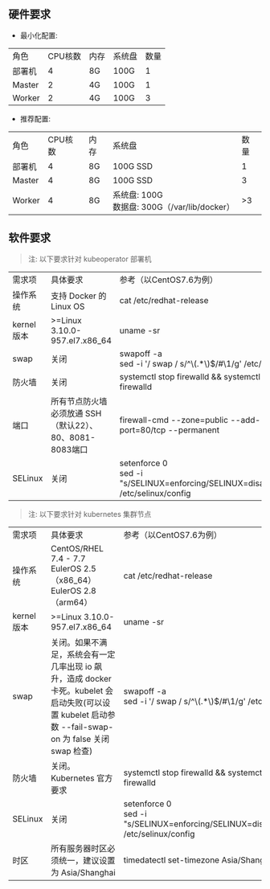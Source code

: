 
## 硬件要求

- 最小化配置:

<table>
    <tr>
        <td>角色</td>
        <td>CPU核数</td>
        <td>内存</td>
        <td>系统盘</td>
        <td>数量</td>
    </tr>
    <tr>
        <td>部署机</td>
        <td>4</td>
        <td>8G</td>
        <td>100G</td>
        <td>1</td>
    </tr>
    <tr>
        <td>Master</td>
        <td>2</td>
        <td>4G</td>
        <td>100G</td>
        <td>1</td>
    </tr>
    <tr>
        <td>Worker</td>
        <td>2</td>
        <td>4G</td>
        <td>100G</td>
        <td>3</td>
    </tr>
</table>

- 推荐配置:

<table>
    <tr>
        <td>角色</td>
        <td>CPU核数</td>
        <td>内存</td>
        <td>系统盘</td>
        <td>数量</td>
    </tr>
    <tr>
        <td>部署机</td>
        <td>4</td>
        <td>8G</td>
        <td>100G SSD</td>
        <td>1</td>
    </tr>
    <tr>
        <td>Master</td>
        <td>4</td>
        <td>8G</td>
        <td>100G SSD</td>
        <td>3</td>
    </tr>
    <tr>
        <td>Worker</td>
        <td>4</td>
        <td>8G</td>
        <td>系统盘: 100G<br>
            数据盘: 300G（/var/lib/docker）</td>
        <td>>3</td>
    </tr>
</table>

## 软件要求

> 注: 以下要求针对 kubeoperator 部署机

<table>
    <tr>
        <td>需求项</td>
        <td>具体要求</td>
        <td>参考（以CentOS7.6为例）</td>
    </tr>
    <tr>
        <td>操作系统</td>
        <td>支持 Docker 的 Linux OS</td>
        <td>cat /etc/redhat-release</td>
    </tr>
    <tr>
        <td>kernel版本</td>
        <td>>=Linux 3.10.0-957.el7.x86_64</td>
        <td>uname -sr</td>
    </tr>
    <tr>
        <td>swap</td>
        <td>关闭</td>
        <td>swapoff -a<br>
            sed -i '/ swap / s/^\(.*\)$/#\1/g' /etc/fstab</td>
    </tr>
    <tr>
        <td>防火墙</td>
        <td>关闭</td>
        <td>systemctl stop firewalld && systemctl disable firewalld</td>
    </tr>
    <tr>
        <td>端口</td>
        <td>所有节点防火墙必须放通 SSH（默认22）、80、8081-8083端口</td>
        <td>firewall-cmd --zone=public --add-port=80/tcp --permanent</td>
    </tr>
    <tr>
        <td>SELinux</td>
        <td>关闭</td>
        <td>setenforce 0<br>
            sed -i "s/SELINUX=enforcing/SELINUX=disabled/g" /etc/selinux/config</td>
    </tr>
</table>

> 注: 以下要求针对 kubernetes 集群节点

<table>
    <tr>
        <td>需求项</td>
        <td>具体要求</td>
        <td>参考（以CentOS7.6为例）</td>
    </tr>
    <tr>
        <td>操作系统</td>
        <td>CentOS/RHEL 7.4 - 7.7<br>
            EulerOS 2.5（x86_64）<br>
            EulerOS 2.8（arm64）</td>
        <td>cat /etc/redhat-release</td>
    </tr>
    <tr>
        <td>kernel版本</td>
        <td>>=Linux 3.10.0-957.el7.x86_64</td>
        <td>uname -sr</td>
    </tr>
    <tr>
        <td>swap</td>
        <td>关闭。如果不满足，系统会有一定几率出现 io 飙升，造成 docker 卡死。kubelet 会启动失败(可以设置 kubelet 启动参数 --fail-swap-on 为 false 关闭 swap 检查)</td>
        <td>swapoff -a<br>
            sed -i '/ swap / s/^\(.*\)$/#\1/g' /etc/fstab</td>
    </tr>
    <tr>
        <td>防火墙</td>
        <td>关闭。Kubernetes 官方要求</td>
        <td>systemctl stop firewalld && systemctl disable firewalld</td>
    </tr>
    <tr>
        <td>SELinux</td>
        <td>关闭</td>
        <td>setenforce 0<br>
            sed -i "s/SELINUX=enforcing/SELINUX=disabled/g" /etc/selinux/config</td>
    </tr>
    <tr>
        <td>时区</td>
        <td>所有服务器时区必须统一，建议设置为 Asia/Shanghai</td>
        <td>timedatectl set-timezone Asia/Shanghai</td>
    </tr>
</table>
